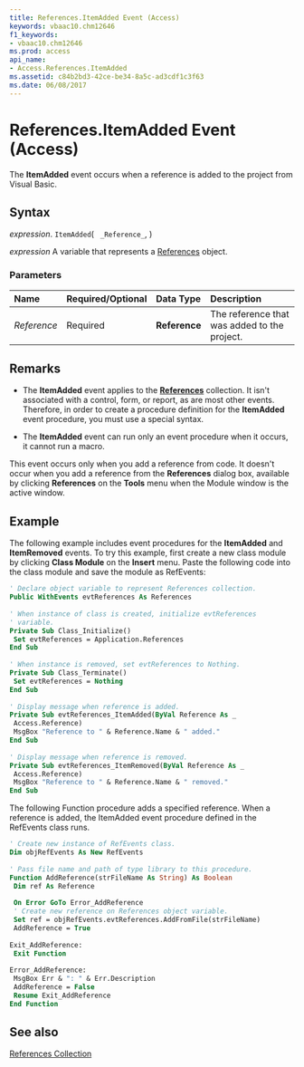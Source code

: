 ```yaml
---
title: References.ItemAdded Event (Access)
keywords: vbaac10.chm12646
f1_keywords:
- vbaac10.chm12646
ms.prod: access
api_name:
- Access.References.ItemAdded
ms.assetid: c84b2bd3-42ce-be34-8a5c-ad3cdf1c3f63
ms.date: 06/08/2017
---
```



# References.ItemAdded Event (Access)

The  **ItemAdded** event occurs when a reference is added to the project from Visual Basic.


## Syntax

 _expression_. `ItemAdded`( ` _Reference_`, )

 _expression_ A variable that represents a [References](./Access.References.md) object.


### Parameters



|**Name**|**Required/Optional**|**Data Type**|**Description**|
|:-----|:-----|:-----|:-----|
| _Reference_|Required|**Reference**|The reference that was added to the project.|

## Remarks


- The  **ItemAdded** event applies to the **[References](Access.References.md)** collection. It isn't associated with a control, form, or report, as are most other events. Therefore, in order to create a procedure definition for the **ItemAdded** event procedure, you must use a special syntax.
    
- The  **ItemAdded** event can run only an event procedure when it occurs, it cannot run a macro.
    
This event occurs only when you add a reference from code. It doesn't occur when you add a reference from the  **References** dialog box, available by clicking **References** on the **Tools** menu when the Module window is the active window.


## Example

The following example includes event procedures for the  **ItemAdded** and **ItemRemoved** events. To try this example, first create a new class module by clicking **Class Module** on the **Insert** menu. Paste the following code into the class module and save the module as RefEvents:


```vb
' Declare object variable to represent References collection. 
Public WithEvents evtReferences As References 
 
' When instance of class is created, initialize evtReferences 
' variable. 
Private Sub Class_Initialize() 
 Set evtReferences = Application.References 
End Sub 
 
' When instance is removed, set evtReferences to Nothing. 
Private Sub Class_Terminate() 
 Set evtReferences = Nothing 
End Sub 
 
' Display message when reference is added. 
Private Sub evtReferences_ItemAdded(ByVal Reference As _ 
 Access.Reference) 
 MsgBox "Reference to " & Reference.Name & " added." 
End Sub 
 
' Display message when reference is removed. 
Private Sub evtReferences_ItemRemoved(ByVal Reference As _ 
 Access.Reference) 
 MsgBox "Reference to " & Reference.Name & " removed." 
End Sub
```

The following Function procedure adds a specified reference. When a reference is added, the ItemAdded event procedure defined in the RefEvents class runs.




```vb
' Create new instance of RefEvents class. 
Dim objRefEvents As New RefEvents 
 
' Pass file name and path of type library to this procedure. 
Function AddReference(strFileName As String) As Boolean 
 Dim ref As Reference 
 
 On Error GoTo Error_AddReference 
 ' Create new reference on References object variable. 
 Set ref = objRefEvents.evtReferences.AddFromFile(strFileName) 
 AddReference = True 
 
Exit_AddReference: 
 Exit Function 
 
Error_AddReference: 
 MsgBox Err & ": " & Err.Description 
 AddReference = False 
 Resume Exit_AddReference 
End Function
```


## See also


[References Collection](Access.References.md)

